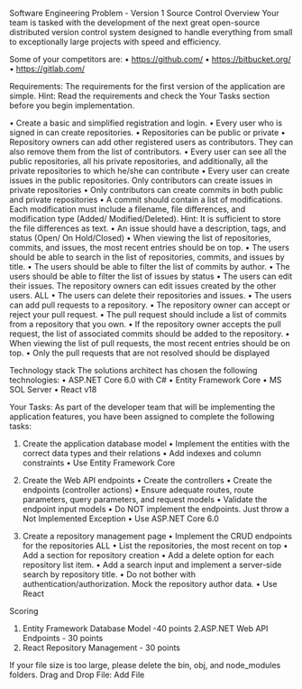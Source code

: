 Software Engineering Problem - Version 1
Source Control Overview
Your team is tasked with the development of the next great open-source distributed version control system designed to handle everything from small to exceptionally large projects with speed and efficiency.

Some of your competitors are:
• https://github.com/
• https://bitbucket.org/
• https://gitlab.com/

Requirements:
The requirements for the first version of the application are simple. 
Hint: Read the requirements and check the Your Tasks section before you begin implementation.

 • Create a basic and simplified registration and login.
• Every user who is signed in can create repositories.
• Repositories can be public or private
• Repository owners can add other registered users as contributors. They can also remove them from the list of contributors.
• Every user can see all the public repositories, all his private repositories, and additionally, all the private repositories to which he/she can contribute
• Every user can create issues in the public repositories. Only contributors can create issues in private repositories
• Only contributors can create commits in both public and private repositories
• A commit should contain a list of modifications. Each modification must include a filename, file differences, and modification type (Added/ Modified/Deleted). Hint: It is sufficient to store the file differences as text.
 • An issue should have a description, tags, and status (Open/ On Hold/Closed)
• When viewing the list of repositories, commits, and issues, the most recent entries should be on top.
• The users should be able to search in the list of repositories, commits, and issues by title. 
• The users should be able to filter the list of commits by author.
• The users should be able to filter the list of issues by status
• The users can edit their issues. The repository owners can edit issues created by the other users.
ALL
• The users can delete their repositories and issues.
• The users can add pull requests to a repository.
• The repository owner can accept or reject your pull request.
• The pull request should include a list of commits from a repository that you own.
• If the repository owner accepts the pull request, the list of associated commits should be added to the repository.
• When viewing the list of pull requests, the most recent entries should be on top.
• Only the pull requests that are not resolved should be displayed


Technology stack
The solutions architect has chosen the following technologies:
• ASP.NET Core 6.0 with C#
• Entity Framework Core
• MS SOL Server
• React v18


Your Tasks:
As part of the developer team that will be implementing the application features, you have been assigned to complete the following tasks:
1. Create the application database model
• Implement the entities with the correct data types and their relations
• Add indexes and column constraints
• Use Entity Framework Core

2. Create the Web API endpoints
• Create the controllers
• Create the endpoints (controller actions)
• Ensure adequate routes, route parameters, query parameters, and request models
• Validate the endpoint input models
• Do NOT implement the endpoints. Just throw a Not Implemented Exception
• Use ASP.NET Core 6.0

3. Create a repository management page
• Implement the CRUD endpoints for the repositories
ALL
• List the repositories, the most recent on top
• Add a section for repository creation
• Add a delete option for each repository list item.
• Add a search input and implement a server-side search by repository title.
• Do not bother with authentication/authorization. Mock the repository author data.
• Use React

Scoring
1. Entity Framework Database Model -40 points
2.ASP.NET Web API Endpoints - 30 points
3. React Repository Management - 30 points

If your file size is too large, please delete the bin, obj, and node_modules folders.
Drag and Drop File:
Add File
